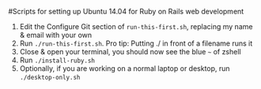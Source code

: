 #Scripts for setting up Ubuntu 14.04 for Ruby on Rails web development

1. Edit the Configure Git section of `run-this-first.sh`, replacing my name & email with your own
2. Run `./run-this-first.sh`. Pro tip: Putting ./ in front of a filename runs it
3. Close & open your terminal, you should now see the blue `~` of zshell
4. Run `./install-ruby.sh`
5. Optionally, if you are working on a normal laptop or desktop, run `./desktop-only.sh`
